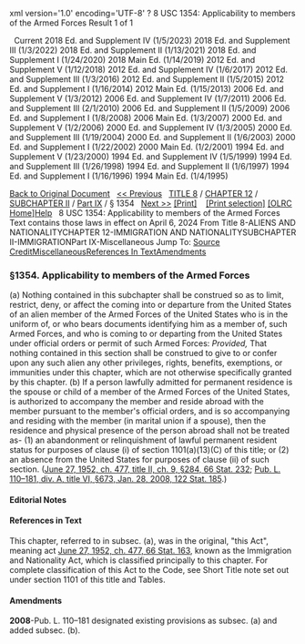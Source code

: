 xml version='1.0' encoding='UTF-8' ?
8 USC 1354: Applicability to members of the Armed Forces
 Result 1 of 1
 
  
  Current
2018 Ed. and Supplement IV (1/5/2023)
2018 Ed. and Supplement III (1/3/2022)
2018 Ed. and Supplement II (1/13/2021)
2018 Ed. and Supplement I (1/24/2020)
2018 Main Ed. (1/14/2019)
2012 Ed. and Supplement V (1/12/2018)
2012 Ed. and Supplement IV (1/6/2017)
2012 Ed. and Supplement III (1/3/2016)
2012 Ed. and Supplement II (1/5/2015)
2012 Ed. and Supplement I (1/16/2014)
2012 Main Ed. (1/15/2013)
2006 Ed. and Supplement V (1/3/2012)
2006 Ed. and Supplement IV (1/7/2011)
2006 Ed. and Supplement III (2/1/2010)
2006 Ed. and Supplement II (1/5/2009)
2006 Ed. and Supplement I (1/8/2008)
2006 Main Ed. (1/3/2007)
2000 Ed. and Supplement V (1/2/2006)
2000 Ed. and Supplement IV (1/3/2005)
2000 Ed. and Supplement III (1/19/2004)
2000 Ed. and Supplement II (1/6/2003)
2000 Ed. and Supplement I (1/22/2002)
2000 Main Ed. (1/2/2001)
1994 Ed. and Supplement V (1/23/2000)
1994 Ed. and Supplement IV (1/5/1999)
1994 Ed. and Supplement III (1/26/1998)
1994 Ed. and Supplement II (1/6/1997)
1994 Ed. and Supplement I (1/16/1996)
1994 Main Ed. (1/4/1995)
  
 
  
[Back to Original Document](/view.xhtml;jsessionid=6404D2A8BB3FAC3F4BDEDB245CB875E5)
 
[<< Previous](#)
  
 [TITLE 8](/view.xhtml;jsessionid=6404D2A8BB3FAC3F4BDEDB245CB875E5?req=granuleid%3AUSC-prelim-title8&saved=%7CZ3JhbnVsZWlkOlVTQy1wcmVsaW0tdGl0bGU4LXNlY3Rpb24xMzU0%7C%7C%7C0%7Cfalse%7Cprelim&edition=prelim) / [CHAPTER 12](/view.xhtml;jsessionid=6404D2A8BB3FAC3F4BDEDB245CB875E5?req=granuleid%3AUSC-prelim-title8-chapter12&saved=%7CZ3JhbnVsZWlkOlVTQy1wcmVsaW0tdGl0bGU4LXNlY3Rpb24xMzU0%7C%7C%7C0%7Cfalse%7Cprelim&edition=prelim) / [SUBCHAPTER II](/view.xhtml;jsessionid=6404D2A8BB3FAC3F4BDEDB245CB875E5?req=granuleid%3AUSC-prelim-title8-chapter12-subchapter2&saved=%7CZ3JhbnVsZWlkOlVTQy1wcmVsaW0tdGl0bGU4LXNlY3Rpb24xMzU0%7C%7C%7C0%7Cfalse%7Cprelim&edition=prelim) / [Part IX](/view.xhtml;jsessionid=6404D2A8BB3FAC3F4BDEDB245CB875E5?req=granuleid%3AUSC-prelim-title8-chapter12-subchapter2-part9&saved=%7CZ3JhbnVsZWlkOlVTQy1wcmVsaW0tdGl0bGU4LXNlY3Rpb24xMzU0%7C%7C%7C0%7Cfalse%7Cprelim&edition=prelim) / § 1354
  
 [Next >>](#)
[[Print]](#)
   
 [[Print selection]](#)
[[OLRC Home]](/browse.xhtml;jsessionid=6404D2A8BB3FAC3F4BDEDB245CB875E5)[Help](/navHelp.xhtml;jsessionid=6404D2A8BB3FAC3F4BDEDB245CB875E5)
 
8 USC 1354: Applicability to members of the Armed Forces
Text contains those laws in effect on April 6, 2024
From Title 8-ALIENS AND NATIONALITYCHAPTER 12-IMMIGRATION AND NATIONALITYSUBCHAPTER II-IMMIGRATIONPart IX-Miscellaneous
Jump To: [Source Credit](#sourcecredit)[Miscellaneous](#miscellaneous-note)[References In Text](#referenceintext-note)[Amendments](#amendment-note)
### §1354. Applicability to members of the Armed Forces
(a) Nothing contained in this subchapter shall be construed so as to limit, restrict, deny, or affect the coming into or departure from the United States of an alien member of the Armed Forces of the United States who is in the uniform of, or who bears documents identifying him as a member of, such Armed Forces, and who is coming to or departing from the United States under official orders or permit of such Armed Forces: *Provided,* That nothing contained in this section shall be construed to give to or confer upon any such alien any other privileges, rights, benefits, exemptions, or immunities under this chapter, which are not otherwise specifically granted by this chapter.
(b) If a person lawfully admitted for permanent residence is the spouse or child of a member of the Armed Forces of the United States, is authorized to accompany the member and reside abroad with the member pursuant to the member's official orders, and is so accompanying and residing with the member (in marital union if a spouse), then the residence and physical presence of the person abroad shall not be treated as-
(1) an abandonment or relinquishment of lawful permanent resident status for purposes of clause (i) of section 1101(a)(13)(C) of this title; or
(2) an absence from the United States for purposes of clause (ii) of such section.
([June 27, 1952, ch. 477, title II, ch. 9, §284, 66 Stat. 232](/statviewer.htm?volume=66&page=232); [Pub. L. 110–181, div. A, title VI, §673, Jan. 28, 2008, 122 Stat. 185](/statviewer.htm?volume=122&page=185).)
  
#### **Editorial Notes**
#### References in Text
This chapter, referred to in subsec. (a), was in the original, "this Act", meaning act [June 27, 1952, ch. 477, 66 Stat. 163](/statviewer.htm?volume=66&page=163), known as the Immigration and Nationality Act, which is classified principally to this chapter. For complete classification of this Act to the Code, see Short Title note set out under section 1101 of this title and Tables.
#### Amendments
**2008**-Pub. L. 110–181 designated existing provisions as subsec. (a) and added subsec. (b).
